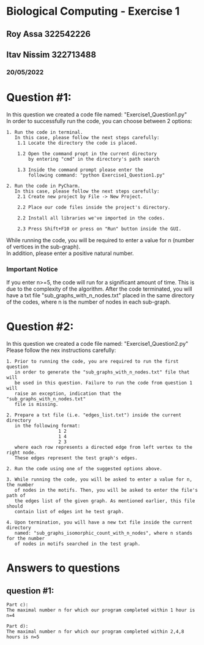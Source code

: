 # Biological Computing - Exercise 1
## Roy Assa 322542226     
## Itav Nissim 322713488
###  20/05/2022


# Question #1: 
In this question we created a code file named: "Exercise1_Question1.py" <br>
In order to successfully run the code, you can choose between 2 options:

	1. Run the code in terminal. 
	   In this case, please follow the next steps carefully:
		1.1 Locate the directory the code is placed.
		
		1.2 Open the command propt in the current directory 
			by entering "cmd" in the directory's path search
			
		1.3 Inside the command prompt please enter the
			following command: "python Exercise1_Question1.py"
			
	2. Run the code in PyCharm. 
	   In this case, please follow the next steps carefully:
		2.1 Create new project by File -> New Project. 
		
		2.2 Place our code files inside the project's directory.
		
		2.2 Install all libraries we've imported in the codes. 
		
		2.3 Press Shift+F10 or press on "Run" button inside the GUI.
		
While running the code, you will be required to enter a value for n (number of vertices in the sub-graph). <br>
In addition, please enter a positive natural number. 

### Important Notice <br>
If you enter n>=5, the code will run for a significant amount of time. This is due to the complexity of the algorithm. After the code terminated, you will have a txt file "sub_graphs_with_n_nodes.txt" placed in the same directory of the codes, where n is the number of nodes in each sub-graph.


# Question #2:

In this question we created a code file named: "Exercise1_Question2.py" <br>
Please follow the nex instructions carefully: 

	1. Prior to running the code, you are required to run the first question 
	   in order to generate the "sub_graphs_with_n_nodes.txt" file that will
	   be used in this question. Failure to run the code from question 1 will
	   raise an exception, indication that the "sub_graphs_with_n_nodes.txt"
	   file is missing. 
	   
    2. Prepare a txt file (i.e. "edges_list.txt") inside the current directory
	   in the following format:
					   1 2
					   1 4
					   2 3
	   where each row represents a directed edge from left vertex to the right node.
	   These edges represent the test graph's edges.
	   
	2. Run the code using one of the suggested options above.
	
	3. While running the code, you will be asked to enter a value for n, the number 
	   of nodes in the motifs. Then, you will be asked to enter the file's path of 
	   the edges list of the given graph. As mentioned earlier, this file should
	   contain list of edges int he test graph.
	   
    4. Upon termination, you will have a new txt file inside the current directory 
	   named: "sub_graphs_isomorphic_count_with_n_nodes", where n stands for the number
	   of nodes in motifs searched in the test graph.



# Answers to questions 	  
## question #1:
	Part c):
	The maximal number n for which our program completed within 1 hour is n=4

   	Part d):
	The maximal number n for which our program completed within 2,4,8 hours is n=5
